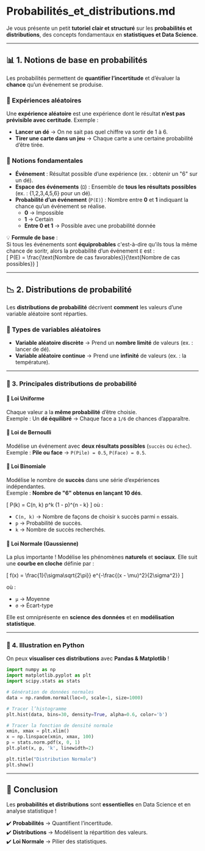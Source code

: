 # Probabilités_et_distributions.md

Je vous présente un petit **tutoriel clair et structuré** sur les **probabilités et distributions**, des concepts fondamentaux en **statistiques et Data Science**. 

---

## 📊 **1. Notions de base en probabilités**  
Les probabilités permettent de **quantifier l’incertitude** et d’évaluer la **chance** qu’un événement se produise.

### **🔹 Expériences aléatoires**  
Une **expérience aléatoire** est une expérience dont le résultat **n’est pas prévisible avec certitude**. 
Exemple :  
- **Lancer un dé** → On ne sait pas quel chiffre va sortir de 1 à 6.  
- **Tirer une carte dans un jeu** → Chaque carte a une certaine probabilité d’être tirée.  

### **🔹 Notions fondamentales**  
- **Événement** : Résultat possible d’une expérience (ex. : obtenir un "6" sur un dé).  
- **Espace des événements** (`Ω`) : Ensemble de **tous les résultats possibles** (ex. : {1,2,3,4,5,6} pour un dé).  
- **Probabilité d’un événement** (`P(E)`) : Nombre entre **0** et **1** indiquant la chance qu’un événement se réalise.  
  - **0** → Impossible  
  - **1** → Certain  
  - **Entre 0 et 1** → Possible avec une probabilité donnée  

💡 **Formule de base** :  
Si tous les événements sont **équiprobables** c'est-à-dire qu'ils tous la même chance de soritr, alors la probabilité d’un événement `E` est :  
\[
P(E) = \frac{\text{Nombre de cas favorables}}{\text{Nombre de cas possibles}}
\]

---

## 📉 **2. Distributions de probabilité**  
Les **distributions de probabilité** décrivent **comment** les valeurs d’une variable aléatoire sont réparties.

### **🔹 Types de variables aléatoires**  
- **Variable aléatoire discrète** → Prend un **nombre limité** de valeurs (ex. : lancer de dé).  
- **Variable aléatoire continue** → Prend une **infinité** de valeurs (ex. : la température).  

---

### **📌 3. Principales distributions de probabilité**  

#### **🔹 Loi Uniforme**  
Chaque valeur a la **même probabilité** d’être choisie.  
Exemple : Un **dé équilibré** → Chaque face a `1/6` de chances d’apparaître.  

#### **🔹 Loi de Bernoulli**  
Modélise un événement avec **deux résultats possibles** (`succès` ou `échec`).  
Exemple : **Pile ou face** → `P(Pile) = 0.5`, `P(Face) = 0.5`.

#### **🔹 Loi Binomiale**  
Modélise le nombre de **succès** dans une série d’expériences indépendantes.  
Exemple : **Nombre de "6" obtenus en lançant 10 dés**.

\[
P(k) = C(n, k) p^k (1 - p)^{n - k}
\]
où :
- `C(n, k)` → Nombre de façons de choisir `k` succès parmi `n` essais.  
- `p` → Probabilité de succès.  
- `k` → Nombre de succès recherchés.  

#### **🔹 Loi Normale (Gaussienne)**  
La plus importante ! Modélise les phénomènes **naturels** et **sociaux**. Elle suit une **courbe en cloche** définie par :  

\[
f(x) = \frac{1}{\sigma\sqrt{2\pi}} e^{-\frac{(x - \mu)^2}{2\sigma^2}}
\]

où :
- `μ` → Moyenne  
- `σ` → Écart-type  

Elle est omniprésente en **science des données** et en **modélisation statistique**.

---

### **📌 4. Illustration en Python**  
On peux **visualiser ces distributions** avec **Pandas & Matplotlib** !  

```python
import numpy as np
import matplotlib.pyplot as plt
import scipy.stats as stats

# Génération de données normales
data = np.random.normal(loc=0, scale=1, size=1000)

# Tracer l’histogramme
plt.hist(data, bins=30, density=True, alpha=0.6, color='b')

# Tracer la fonction de densité normale
xmin, xmax = plt.xlim()
x = np.linspace(xmin, xmax, 100)
p = stats.norm.pdf(x, 0, 1)
plt.plot(x, p, 'k', linewidth=2)

plt.title("Distribution Normale")
plt.show()
```

---

## **🎯 Conclusion**
Les **probabilités et distributions** sont **essentielles** en Data Science et en analyse statistique !  

✔️ **Probabilités** → Quantifient l’incertitude.  
✔️ **Distributions** → Modélisent la répartition des valeurs.  
✔️ **Loi Normale** → Pilier des statistiques.  



